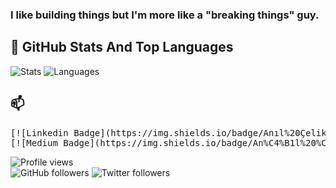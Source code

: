 ### I like building things but I'm more like a "breaking things" guy. 

## 📌 GitHub Stats And Top Languages

<p float="center">
  <img  src="https://github-readme-stats.vercel.app/api?username=0xpr0N3rd&show_icons=true&count_private=true&hide=contribs,issues" alt="Stats" />
  <img  src="https://github-readme-stats.vercel.app/api/top-langs/?username=0xpr0N3rd&layout=compact&hide=html,css" alt="Languages" />
</p>


## 📫 

<pre>
[![Linkedin Badge](https://img.shields.io/badge/Anıl%20Çelik-Connect%20on%20linkedin-black?style=for-the-badge&logo=linkedin)](https://www.linkedin.com/in/anilcelik97/)
[![Medium Badge](https://img.shields.io/badge/An%C4%B1l%20%C3%87elik-follow%20on%20medium-black?style=for-the-badge&logo=medium)](https://medium.com/@anilcelik)
</pre>

![Profile views](https://gpvc.arturio.dev/0xpr0N3rd?style=plastic)  
![GitHub followers](https://img.shields.io/github/followers/0xpr0N3rd?style=plastic&logo=github)
![Twitter followers](https://img.shields.io/twitter/follow/0xpr0N3rd?style=plastic&logo=twitter)
